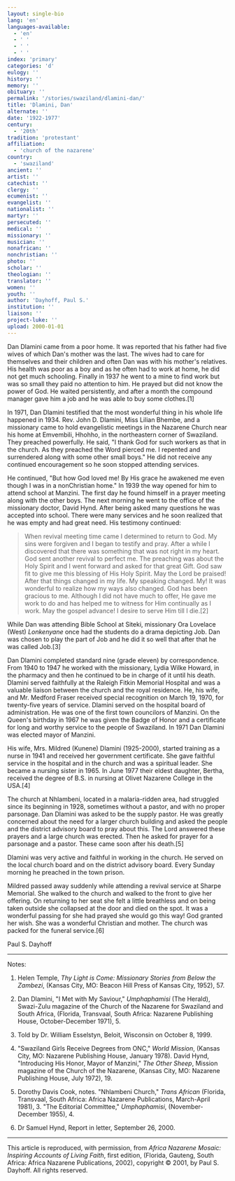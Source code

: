 ```yaml
---
layout: single-bio
lang: 'en'
languages-available:
  - 'en'
  - ' '
  - ' '
  - ' '
index: 'primary'
categories: 'd'
eulogy: ''
history: ''
memory: ''
obituary: ''
permalink: '/stories/swaziland/dlamini-dan/'
title: 'Dlamini, Dan'
alternate: ''
date: '1922-1977'
century:
  - '20th'
tradition: 'protestant'
affiliation:
  - 'church of the nazarene'
country:
  - 'swaziland'
ancient: ''
artist: ''
catechist: ''
clergy: ''
ecumenist: ''
evangelist: ''
nationalist: ''
martyr: ''
persecuted: ''
medical: ''
missionary: ''
musician: ''
nonafrican: ''
nonchristian: ''
photo: ''
scholar: ''
theologian: ''
translator: ''
women: ''
youth: ''
author: 'Dayhoff, Paul S.'
institution: ''
liaison: ''
project-luke: ''
upload: 2000-01-01
---
```



Dan Dlamini came from a poor home.  It was reported that his father had five wives of which Dan's mother was the last.  The wives had to care for themselves and their children and often Dan was with his mother's relatives.  His health was poor as a boy and as he often had to work at home, he did not get much schooling.  Finally in 1937 he went to a mine to find work but was so small they paid no attention to him.  He prayed but did not know the power of God.  He waited persistently, and after a month the compound manager gave him a job and he was able to buy some clothes.[1]

In 1971, Dan Dlamini testified that the most wonderful thing in his whole life happened in 1934.  Rev. John D. Dlamini, Miss Lilian Bhembe, and a missionary came to hold evangelistic meetings in the Nazarene Church near his home at Emvembili, Hhohho, in the northeastern corner of Swaziland.  They preached powerfully.  He said, "I thank God for such workers as that in the church.  As they preached the Word pierced me.  I repented and surrendered along with some other small boys."   He did not receive any continued encouragement so he soon stopped attending services.

He continued,  "But how God loved me!  By His grace he awakened me even though I was in a nonChristian home."  In 1939 the way opened for him to attend school at Manzini.  The first day he found himself in a prayer meeting along with the other boys.  The next morning he went to the office of the missionary doctor, David Hynd.  After being asked many questions he was accepted into school.  There were many services and he soon realized that he was empty and had great need.  His testimony continued:

> When revival meeting time came I determined to return to God.  My sins were forgiven and I began to testify and pray.  After a while I discovered that there was something that was not right in my heart.  God sent another revival to perfect me.  The preaching was about the Holy Spirit and I went forward and asked for that great Gift.  God saw fit to give me this blessing of His Holy Spirit.  May the Lord be praised!  After that things changed in my life.  My speaking changed.  My! It was wonderful to realize how my ways  also changed.  God has been gracious to me.  Although I did not have much to offer, He gave me work to do and has helped me to witness for Him continually as I work.  May the gospel advance!  I desire to serve Him till I die.[2]
> 

While  Dan was attending Bible School at Siteki, missionary Ora Lovelace (West) *Lonkenyane* once had the students do a drama depicting Job.  Dan  was chosen to play the part of Job and he did it so well that after that he was called Job.[3]

Dan Dlamini completed standard nine (grade eleven) by correspondence.  From 1940 to 1947 he worked with the missionary, Lydia Wilke Howard, in the pharmacy and then he continued to be in charge of it until his death.  Dlamini served faithfully at the Raleigh Fitkin Memorial Hospital and was a valuable liaison between the church and the royal residence.  He, his wife, and Mr. Medford Fraser received special recognition on March 19, 1970, for twenty-five years of service.  Dlamini served on the hospital board of administration.  He was one of the first town councilors of Manzini.  On the Queen's birthday in 1967 he was given the Badge of Honor and a certificate for long and worthy service to the people of Swaziland.  In 1971 Dan Dlamini was elected mayor of Manzini.

His  wife, Mrs. Mildred (Kunene) Dlamini (1925-2000), started  training  as  a nurse  in 1941 and  received   her government certificate. She gave faithful service in the hospital and in the church and was a spiritual leader.  She became a nursing sister in 1965.  In June 1977 their eldest daughter, Bertha, received the degree of B.S. in nursing at Olivet Nazarene College in the USA.[4]

The church at Nhlambeni, located in a malaria-ridden area, had struggled since its beginning in 1928, sometimes without a pastor, and with no proper parsonage. Dan Dlamini was asked to be the supply pastor.  He was greatly concerned about the need for a larger church building and asked the people and the district advisory board to pray about this.  The Lord answered these prayers and a large church was erected.  Then he asked for prayer for a parsonage and a pastor.  These came soon after his death.[5]

Dlamini was very active and faithful in working in the church. He served on the local church board and on the district advisory board.  Every Sunday morning he preached in the town prison.

Mildred passed away suddenly while attending a revival service at Sharpe Memorial.  She walked to the church and walked to the front to give her offering.  On returning to her seat she felt a little breathless and on being taken outside she collapsed at the door and died on the spot.  It was a wonderful passing for she had prayed she would go this way!  God granted her wish.  She was a wonderful Christian and mother.  The church was packed for the funeral service.[6]

Paul S. Dayhoff

---

Notes:

1. Helen Temple, *Thy Light is Come: Missionary Stories from Below the Zambezi*,  (Kansas City, MO:  Beacon Hill Press of Kansas City, 1952), 57.

2. Dan Dlamini, "I Met with My Saviour," *Umphaphamisi* (The Herald), Swazi-Zulu magazine of the Church of the Nazarene for Swaziland and South Africa, (Florida, Transvaal, South Africa: Nazarene Publishing House, October-December 1971), 5.

3. Told by Dr. William Esselstyn, Beloit, Wisconsin  on October 8, 1999.

4. "Swaziland Girls Receive Degrees from ONC," *World Mission*, (Kansas City, MO: Nazarene Publishing House, January 1978).  David Hynd, "Introducing His Honor, Mayor of Manzini," *The Other Sheep*, Mission magazine of the Church of the Nazarene, (Kansas City, MO: Nazarene Publishing House, July 1972), 19.

5. Dorothy Davis Cook, notes.  "Nhlambeni Church," *Trans African* (Florida, Transvaal, South Africa: Africa Nazarene Publications, March-April 1981), 3.  "The Editorial Committee," *Umphaphamisi*, (November-December 1955), 4.

6. Dr Samuel Hynd, Report in letter, September 26, 2000.

---

This article is reproduced, with permission, from *Africa Nazarene Mosaic: Inspiring Accounts of Living Faith*, first edition, (Florida, Gauteng, South Africa: Africa Nazarene Publications, 2002), copyright &copy; 2001, by Paul S. Dayhoff.  All rights reserved.